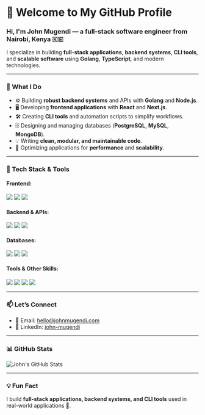 # 👋 Welcome to My GitHub Profile

### Hi, I'm **John Mugendi** — a full-stack software engineer from Nairobi, Kenya 🇰🇪  
I specialize in building **full-stack applications**, **backend systems**, **CLI tools**, and **scalable software** using **Golang**, **TypeScript**, and modern technologies.

---

### 💼 What I Do

- ⚙️ Building **robust backend systems** and APIs with **Golang** and **Node.js**.
- 🖥️ Developing **frontend applications** with **React** and **Next.js**.
- 🛠️ Creating **CLI tools** and automation scripts to simplify workflows.
- 🗄️ Designing and managing databases (**PostgreSQL**, **MySQL**, **MongoDB**).
- 💡 Writing **clean, modular, and maintainable code**.
- 🚀 Optimizing applications for **performance** and **scalability**.

---

### 🚀 Tech Stack & Tools

#### Frontend:
<p align="left">
  <img src="https://img.shields.io/badge/React-61DAFB?logo=react&logoColor=white&style=for-the-badge" />
  <img src="https://img.shields.io/badge/Next.js-000000?logo=next.js&logoColor=white&style=for-the-badge" />
  <img src="https://img.shields.io/badge/TypeScript-3178C6?logo=typescript&logoColor=white&style=for-the-badge" />
</p>

#### Backend & APIs:
<p align="left">
  <img src="https://img.shields.io/badge/Golang-00ADD8?logo=go&logoColor=white&style=for-the-badge" />
  <img src="https://img.shields.io/badge/Node.js-339933?logo=node.js&logoColor=white&style=for-the-badge" />
  <img src="https://img.shields.io/badge/Express-000000?logo=express&logoColor=white&style=for-the-badge" />
</p>

#### Databases:
<p align="left">
  <img src="https://img.shields.io/badge/PostgreSQL-336791?logo=postgresql&logoColor=white&style=for-the-badge" />
  <img src="https://img.shields.io/badge/MySQL-4479A1?logo=mysql&logoColor=white&style=for-the-badge" />
  <img src="https://img.shields.io/badge/MongoDB-47A248?logo=mongodb&logoColor=white&style=for-the-badge" />
</p>

#### Tools & Other Skills:
<p align="left">
  <img src="https://img.shields.io/badge/Git-F05032?logo=git&logoColor=white&style=for-the-badge" />
  <img src="https://img.shields.io/badge/Linux-FCC624?logo=linux&logoColor=black&style=for-the-badge" />
  <img src="https://img.shields.io/badge/Docker-2496ED?logo=docker&logoColor=white&style=for-the-badge" />
  <img src="https://img.shields.io/badge/Kubernetes-326CE5?logo=kubernetes&logoColor=white&style=for-the-badge" />
</p>

---

### 📫 Let’s Connect

- 📧 Email: [hello@johnmugendi.com](mailto:hello@johnmugendi.com)  
- 🔗 LinkedIn: [john-mugendi](https://www.linkedin.com/in/john-mugendi/)

---

### 📊 GitHub Stats

<p align="left">
  <img src="https://github-readme-stats.vercel.app/api?username=CGAJAY&show_icons=true&theme=radical" alt="John's GitHub Stats" />
</p>

---

### 💡 Fun Fact

I build **full-stack applications, backend systems, and CLI tools** used in real-world applications 🚀.
